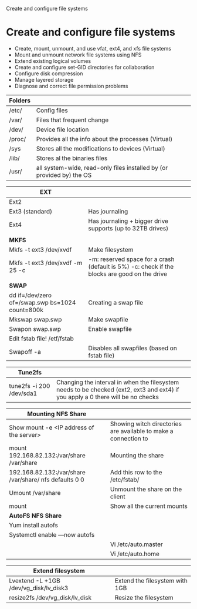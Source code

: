 Create and configure file systems


# Create and configure file systems
- Create, mount, unmount, and use vfat, ext4, and xfs file systems
- Mount and unmount network file systems using NFS
- Extend existing logical volumes
- Create and configure set-GID directories for collaboration
- Configure disk compression
- Manage layered storage
- Diagnose and correct file permission problems




| **Folders** |                                                              |
| ----------- | ------------------------------------------------------------ |
| /etc/       | Config files                                                 |
| /var/       | Files that frequent change                                   |
| /dev/       | Device file location                                         |
| /proc/      | Provides all the info about the processes (Virtual)          |
| /sys        | Stores all the modifications to devices (Virtual)            |
| /lib/       | Stores al the binaries files                                 |
| /usr/       | all system-wide, read-only files installed by (or provided by) the OS |



| **EXT**                                         |                                                              |
| ----------------------------------------------- | ------------------------------------------------------------ |
| Ext2                                            |                                                              |
| Ext3 (standard)                                 | Has journaling                                               |
| Ext4                                            | Has journaling + bigger drive supports (up to 32TB drives)   |
|                                                 |                                                              |
| **MKFS**                                        |                                                              |
| Mkfs -t ext3 /dev/xvdf                          | Make filesystem                                              |
| Mkfs -t ext3 /dev/xvdf -m 25 -c                 | -m: reserved space for a crash (default is 5%) -c: check if the blocks are good on the drive |
|                                                 |                                                              |
| **SWAP**                                        |                                                              |
| dd if=/dev/zero of=/swap.swp bs=1024 count=800k | Creating a swap file                                         |
| Mkswap swap.swp                                 | Make swapfile                                                |
| Swapon swap.swp                                 | Enable swapfile                                              |
| Edit fstab file! /etf/fstab                     |                                                              |
| Swapoff -a                                      | Disables all swapfiles (based on fstab file)                 |






| **Tune2fs**              |                                                              |
| ------------------------ | ------------------------------------------------------------ |
| tune2fs -i 200 /dev/sda1 | Changing the interval in when the filesystem needs to be checked (ext2, ext3 and ext4) if you apply a 0 there will be no checks |


| **Mounting NFS Share**                                       |                                                              |
| ------------------------------------------------------------ | ------------------------------------------------------------ |
| Show mount -e \<IP address of the server\>                   | Showing witch directories are available to make a connection to |
| mount 192.168.82.132:/var/share /var/share                   | Mounting the share                                           |
| 192.168.82.132:/var/share	/var/share/	nfs	defaults	0 0 | Add this row to the /etc/fstab/                              |
| Umount /var/share                                            | Unmount the share on the client                              |
| mount                                                        | Show all the current mounts                                  |
| **AutoFS NFS Share**                                         |                                                              |
| Yum install autofs                                           |                                                              |
| Systemctl enable —now autofs                                 |                                                              |
|  | Vi /etc/auto.master                                          |
|| Vi /etc/auto.home                                            |


| **Extend filesystem**                  |                                |
| -------------------------------------- | ------------------------------ |
| Lvextend -L +1GB /dev/vg_disk/lv_disk3 | Extend the filesystem with 1GB |
| resize2fs /dev/vg_disk/lv_disk         | Resize the filesystem          |

